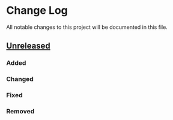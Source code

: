 # Change Log
All notable changes to this project will be documented in this file.

## [Unreleased][unreleased]

<!--## [v1.03-psoafinal] - 2019-xx-yy-->
### Added

### Changed
  
### Fixed

### Removed

[unreleased]: https://github.com/RuleML/deliberation-ruleml/compare/v1.03-psoainitial...HEAD
<!---
[v1.03-psoafinal]: https://github.com/RuleML/deliberation-ruleml/compare/v1.03-psoainitial...v1.03-psoafinal
-->
[issue78]: https://github.com/RuleML/issues-ruleml/issues/78
[issue79]: https://github.com/RuleML/issues-ruleml/issues/79
